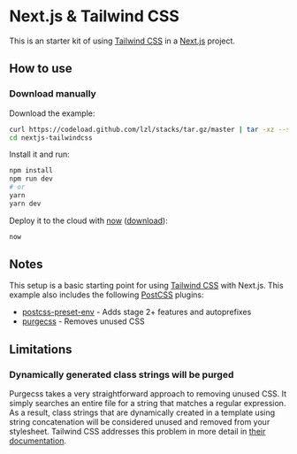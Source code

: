 # Next.js & Tailwind CSS

This is an starter kit of using [Tailwind CSS](https://tailwindcss.com) in a [Next.js](https://nextjs.org/) project.

## How to use

### Download manually

Download the example:

```bash
curl https://codeload.github.com/lzl/stacks/tar.gz/master | tar -xz --strip=1 stacks-master/nextjs-tailwindcss
cd nextjs-tailwindcss
```

Install it and run:

```bash
npm install
npm run dev
# or
yarn
yarn dev
```

Deploy it to the cloud with [now](https://zeit.co/now) ([download](https://zeit.co/download)):

```bash
now
```

## Notes

This setup is a basic starting point for using [Tailwind CSS](https://tailwindcss.com) with Next.js. This example also includes the following [PostCSS](https://github.com/postcss/postcss) plugins:

- [postcss-preset-env](https://preset-env.cssdb.org/) - Adds stage 2+ features and autoprefixes
- [purgecss](https://github.com/FullHuman/purgecss) - Removes unused CSS

## Limitations

### Dynamically generated class strings will be purged

Purgecss takes a very straightforward approach to removing unused CSS. It simply searches an entire file for a string that matches a regular expression. As a result, class strings that are dynamically created in a template using string concatenation will be considered unused and removed from your stylesheet. Tailwind CSS addresses this problem in more detail in [their documentation](https://tailwindcss.com/docs/controlling-file-size#writing-purgeable-html).
